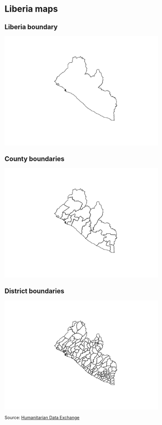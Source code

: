 Liberia maps
================

## Liberia boundary

![](README_files/figure-gfm/liberia-boundary-1.png)<!-- -->

## County boundaries

![](README_files/figure-gfm/county-boundaries-1.png)<!-- -->

## District boundaries

![](README_files/figure-gfm/district-boundaries-1.png)<!-- -->

Source: [Humanitarian Data
Exchange](https://data.humdata.org/m/dataset/liberia-admin-level-2-boundaries)
